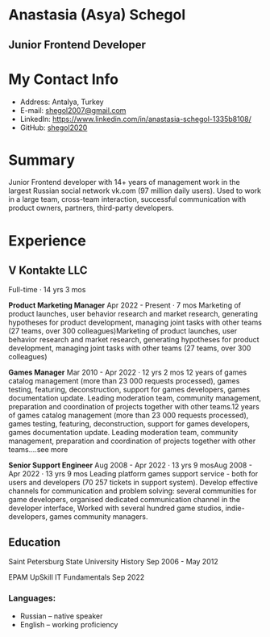 # Anastasia (Asya) Schegol
## Junior Frontend Developer

# My Contact Info

-	Address: Antalya, Turkey
-	E-mail: shegol2007@gmail.com
- LinkedIn:  https://www.linkedin.com/in/anastasia-schegol-1335b8108/
- 	GitHub:  [shegol2020](https:/shegol2020.github.io)

# Summary

Junior Frontend developer with 14+ years of management work in the largest Russian social network vk.com (97 million daily users). Used to work in a large team, cross-team interaction, successful communication with product owners, partners, third-party developers.


# Experience

## V Kontakte LLC
Full-time · 14 yrs 3 mos

**Product Marketing Manager**
Apr 2022 - Present · 7 mos
Marketing of product launches, user behavior research and market research, generating hypotheses for product development, managing joint tasks with other teams (27 teams, over 300 colleagues)Marketing of product launches, user behavior research and market research, generating hypotheses for product development, managing joint tasks with other teams (27 teams, over 300 colleagues)

**Games Manager**
Mar 2010 - Apr 2022 · 12 yrs 2 mos
12 years of games catalog management (more than 23 000 requests processed), games testing, featuring, deconstruction, support for games developers, games documentation update. Leading moderation team, community management, preparation and coordination of projects together with other teams.12 years of games catalog management (more than 23 000 requests processed), games testing, featuring, deconstruction, support for games developers, games documentation update. Leading moderation team, community management, preparation and coordination of projects together with other teams.…see more

**Senior Support Engineer**
Aug 2008 - Apr 2022 · 13 yrs 9 mosAug 2008 - Apr 2022 · 13 yrs 9 mos
Leading platform games support service - both for users and developers (70 257 tickets in support system). Develop effective channels for communication and problem solving: several communities for game developers, organised dedicated communication channel in the developer interface, Worked with several hundred game studios, indie-developers, games community managers.

## Education

Saint Petersburg State University
History
Sep 2006 - May 2012

EPAM UpSkill
IT Fundamentals
Sep 2022

### Languages:
- Russian – native speaker
- English – working proficiency
 
